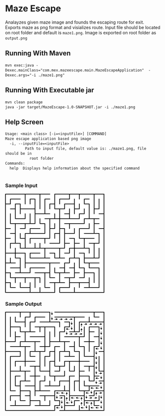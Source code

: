 # Maze Escape
Analayzes given maze image and founds the escaping route for exit. Exports maze as png format and visializes route. Input file should be located on root folder and default is `maze1.png`. Image is exported on root folder as `output.png`

## Running With Maven
```
mvn exec:java -Dexec.mainClass="com.mex.mazeescape.main.MazeEscapeApplication"  -Dexec.args="-i ./maze1.png"

```

## Running With Executable jar
```
mvn clean package
java -jar target/MazeEscape-1.0-SNAPSHOT.jar -i ./maze1.png

```

## Help Screen
```
Usage: <main class> [-i=<inputFile>] [COMMAND]
Maze escape application based png image
  -i, --inputFile=<inputFile>
         Path to input file, default value is: ./maze1.png, file should be in
           root folder
Commands:
  help  Displays help information about the specified command
  
```

### Sample Input
![alt text](./maze1.png "Sample input")

### Sample Output
![alt text](./samples/output3.png "Sample output")
